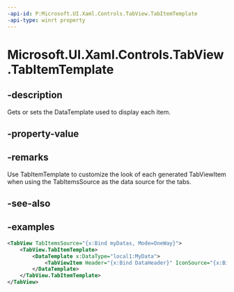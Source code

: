 ```yaml
---
-api-id: P:Microsoft.UI.Xaml.Controls.TabView.TabItemTemplate
-api-type: winrt property
---
```


# Microsoft.UI.Xaml.Controls.TabView.TabItemTemplate

<!--
public Windows.UI.Xaml.DataTemplate TabItemTemplate { get; set; }
-->

## -description

Gets or sets the DataTemplate used to display each item.

## -property-value

## -remarks

Use TabItemTemplate to customize the look of each generated TabViewItem when using the TabItemsSource as the data source for the tabs.

## -see-also

## -examples

``` xml
<TabView TabItemsSource="{x:Bind myDatas, Mode=OneWay}">
    <TabView.TabItemTemplate>
        <DataTemplate x:DataType="local1:MyData">
            <TabViewItem Header="{x:Bind DataHeader}" IconSource="{x:Bind DataIconSource}" Content="{x:Bind DataContent}" />
        </DataTemplate>
    </TabView.TabItemTemplate>
</TabView>
```
